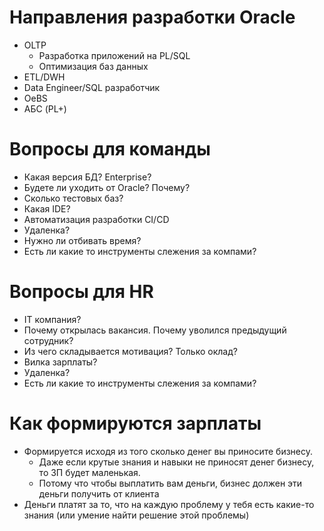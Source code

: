 # Направления разработки Oracle
  - OLTP
    - Разработка приложений на PL/SQL
    - Оптимизация баз данных
  - ETL/DWH
  - Data Engineer/SQL разработчик
  - OeBS
  - АБС (PL+)


# Вопросы для команды
  - Какая версия БД? Enterprise?
  - Будете ли уходить от Oracle? Почему?
  - Сколько тестовых баз?
  - Какая IDE?
  - Автоматизация разработки CI/CD
  - Удаленка?
  - Нужно ли отбивать время? 
  - Есть ли какие то инструменты слежения за компами? 

# Вопросы для HR
  - IT компания?
  - Почему открылась вакансия. Почему уволился предыдущий сотрудник?
  - Из чего складывается мотивация? Только оклад?
  - Вилка зарплаты?
  - Удаленка?
  - Есть ли какие то инструменты слежения за компами?


# Как формируются зарплаты
  - Формируется исходя из того сколько денег вы приносите бизнесу. 
    - Даже если крутые знания и навыки не приносят денег бизнесу, то ЗП будет маленькая.
    - Потому что чтобы выплатить вам деньги, бизнес должен эти деньги получить от клиента
  - Деньги платят за то, что на каждую проблему у тебя есть какие-то знания (или умение найти решение этой проблемы)
